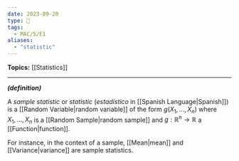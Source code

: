 ```yaml
---
date: 2023-09-20
type: 🧠
tags:
  - MAC/5/E1
aliases:
  - "statistic"
---
```


**Topics:** [[Statistics]]

---

_**(definition)**_

A _sample statistic_ or _statistic_ (_estadístico_ in [[Spanish Language|Spanish]]) is a [[Random Variable|random variable]] of the form $g(X_{1}, \dots, X_{n})$ where $X_{1}, \dots, X_{n}$ is a [[Random Sample|random sample]] and $g : \mathbb{R}^{n} \to \mathbb{R}$ a [[Function|function]].

For instance, in the context of a sample, [[Mean|mean]] and [[Variance|variance]] are sample statistics.
